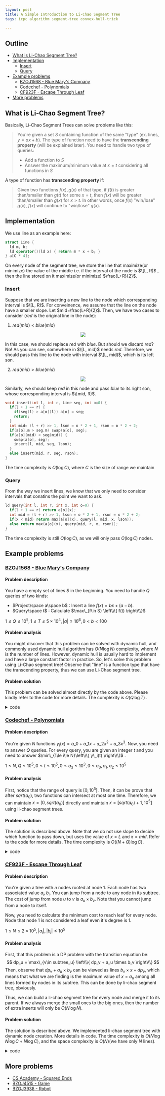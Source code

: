 ```yaml
---
layout: post
title: A Simple Introduction to Li-Chao Segment Tree
tags: icpc algorithm segment-tree convex-hull-trick

---
```


## Outline

+ [What is Li-Chao Segment Tree?](#what-is-li-chao-segment-tree)
+ [Implementation](#implementation)
  + [Insert](#insert)
  + [Query](#query)
+ [Example problems](#example-problems)
  + [BZOJ1568 - Blue Mary's Company](#a-hrefhttpswwwlydsycomjudgeonlineproblemphpid1568bzoj1568---blue-marys-companya)
  + [Codechef - Polynomials](#a-hrefhttpswwwcodechefcomnov17problemspolycodechef---polynomialsa)
  + [CF923F - Escape Through Leaf](#a-hrefhttpscodeforcescomproblemsetproblem932fcf923f---escape-through-leafa)
+ [More problems](#more-problems)

## What is Li-Chao Segment Tree?

Basically, Li-Chao Segment Trees can solve problems like this:

> You're given a set $S$ containing function of the same "type" (ex. lines, $y=ax+b$). The type of function need to have the **transcending property** (will be explained later). You need to handle two type of queries:
> + Add a function to $S$
> + Answer the maximum/minimum value at $x=t$ considering all functions in $S$

A type of function has **transcending property** if:

> Given two functions $f(x), g(x)$ of that type, if $f(t)$ is greater than/smaller than $g(t)$ for some $x=t$, then $f(x)$ will be greater than/smaller than $g(x)$ for $x>t$. In other words, once $f(x)$ "win/lose" $g(x)$, $f(x)$ will continue to "win/lose" $g(x)$.

## Implementation

We use line as an example here:
```c++
struct Line {
  ld m, b;
  ld operator()(ld x) { return m * x + b; }
} a[C * 4];
```

On every node of the segment tree, we store the line that maximize(or minimize) the value of the middle i.e. if the interval of the node is $\[L, R)$ , then the line stored on it maximize(or minimize) $\frac{L+R}{2}$.

### Insert

Suppose that we are inserting a new line to the node which corresponding interval is $\[L, R)$. For conveinence, we assume that the line on the node have a smaller slope. Let $mid=\frac{L+R}{2}$. Then, we have two cases to consider ($red$ is the original line in the node):

1. $red(mid) < blue(mid)$

<div style="text-align:center"><img src="/assets/images/li-chao-segment-tree/smaller.png" /></div>

In this case, we should replace $red$ with $blue$. But should we discard $red$? No! As you can see, somewhere in $\[L, mid)$ needs $red$. Therefore, we should pass this line to the node with interval $\[L, mid)$, which is its left son.

2. $red(mid) > blue(mid)$ 

<div style="text-align:center"><img src="/assets/images/li-chao-segment-tree/greater.png" /></div>

Similarly, we should keep $red$ in this node and pass $blue$ to its right son, whose corresponding interval is $\[mid, R)$.

```c++
void insert(int l, int r, Line seg, int o=0) {
  if(l + 1 == r) {
    if(seg(l) > a[o](l)) a[o] = seg;
    return;
  }
  int mid= (l + r) >> 1, lson = o * 2 + 1, rson = o * 2 + 2;
  if(a[o].m > seg.m) swap(a[o], seg);
  if(a[o](mid) < seg(mid)) {
    swap(a[o], seg);
    insert(l, mid, seg, lson);
  }
  else insert(mid, r, seg, rson);
}
```

The time complexity is $O(\log C)$, where $C$ is the size of range we maintain.

### Query

From the way we insert lines, we know that we only need to consider intervals that conatins the point we want to ask.

```c++
ld query(int l, int r, int x, int o=0) {
  if(l + 1 == r) return a[o](x);
  int mid = (l + r) >> 1, lson = o * 2 + 1, rson = o * 2 + 2;
  if(x < mid) return max(a[o](x), query(l, mid, x, lson));
  else return max(a[o](x), query(mid, r, x, rson));
}
```

The time complexity is still $O(\log C)$, as we will only pass $O(\log C)$ nodes.

## Example problems

### [BZOJ1568 - Blue Mary's Company](https://www.lydsy.com/JudgeOnline/problem.php?id=1568)

#### Problem description

You have a empty set of lines $S$ in the beginning. You need to handle $Q$ queries of two kinds:

+ $Project\space a\space b$ : Insert a line $f(x)=bx+(a-b)$.
+ $Query\space t$ : Calculate $\max\_{f\in S} \left\\\{ f(t) \right\\\}$

$1\le Q\le 10^5, 1\le T \le 5\times 10^4, |a| \le 10^6, 0 < b < 100$

#### Problem analysis

You might discover that this problem can be solved with dynamic hull, and commonly used dynamic hull algorithm has $O(N\log N)$ complexity, where $N$ is the number of lines. However, dynamic hull is usually hard to implement and have a large constant factor in practice. So, let's solve this problem using Li-Chao segment tree! Observe that "line" is a function type that have the transcending property, thus we can use Li-Chao segment tree.

#### Problem solution

This problem can be solved almost directly by the code above. Please kindly refer to the code for more details. The complexity is $O(Q\log T)$ .

<details><summary>code</summary>

```cpp
{% include code-snippets/2020-02-06-li-chao-segment-tree/bzoj-1568.cpp %}
```

</details>

### [Codechef - Polynomials](https://www.codechef.com/NOV17/problems/POLY)

#### Problem description

You're given $N$ functions $y_i(x)=a\_0 + a\_1x + a\_2x^2 + a\_3x^3$. Now, you need to answer $Q$ queries. For every query, you are given an integer $t$ and you need to answer $\min\_{1\le i\le N}\left\\\{ y\_i(t) \right\\\}$ .

$1\le N, Q\le 10^5, 0\le t\le 10^5, 0\le a_3\le 10^3, 0\le a_0, a_1, a_2\le 10^5$

#### Problem analysis

First, notice that the range of query is $[0, 10^5]$. Then, it can be prove that after $sqrt(a_0)$, two functions can intersect at most one time. Therefore, we can maintain $x=[0, sqrt(a_0)]$ directly and maintain $x=[sqrt(a_0)+1, 10^5]$ using li-chao segment trees.

#### Problem solution

The solution is described above. Note that we do not use slope to decide which function to pass down, but uses the value of $x=L$ and $x=mid$. Refer to the code for more details. The time complexity is $O((N+Q)\log C)$.

<details><summary>code</summary>

```cpp
{% include code-snippets/2020-02-06-li-chao-segment-tree/codechef-poly.cpp %}
```

</details>

### [CF923F - Escape Through Leaf](https://codeforces.com/problemset/problem/932/F)

#### Problem description

You're given a tree with $n$ nodes rooted at node $1$. Each node has two associated value $a_i, b_i$. You can jump from a node to any node in its subtree. The cost of jump from node $u$ to $v$ is $a_u\times b_v$. Note that you cannot jump from a node to itself.

Now, you need to calculate the minimum cost to reach leaf for every node. Node that node $1$ is not considered a leaf even it's degree is $1$.

$1\le N\le 2\times 10^5, |a_i|, |b_i| \le 10^5$

#### Problem analysis

First, that this problem is a DP problem with the transition equation be:
$$
dp_u = \max\_{v\in subtree_u} \left\\\{ dp_v + a_u \times b_v \right\\\}
$$
Then, observe that $dp_v + a_u \times b_v$ can be viewed as lines $b_v\times x + dp_v$, which means that what we are finding is the maximum value of $x=a_u$ among all lines formed by nodes in its subtree. This can be done by li-chao segment tree, obviously.

Thus, we can build a li-chao segment tree for every node and merge it to its parent. If we always merge the small ones to the big ones, then the number of extra inserts will only be $O(N\log N)$. 

#### Problem solution

The solution is described above. We implemented li-chao segment tree with dynamic node creation. More details in code. The time complexity is $O(N\log N\log C + N\log C)$, and the space complexity is $O(N)$(we have only $N$ lines).

<details><summary>code</summary>

```cpp
{% include code-snippets/2020-02-06-li-chao-segment-tree/cf-923f.cpp %}
```

</details>

## More problems

+ [CS Academy - Squared Ends](https://csacademy.com/contest/archive/task/squared-ends)
+ [BZOJ4515 - Game](https://www.lydsy.com/JudgeOnline/problem.php?id=4515)
+ [BZOJ3938 - Robot](https://www.lydsy.com/JudgeOnline/problem.php?id=3938)

